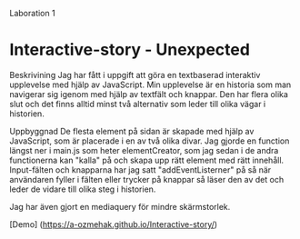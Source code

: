 Laboration 1
# Interactive-story - Unexpected

Beskrivining
Jag har fått i uppgift att göra en textbaserad interaktiv upplevelse med hjälp av JavaScript.
Min upplevelse är en historia som man navigerar sig igenom med hjälp av textfält och knappar. 
Den har flera olika slut och det finns alltid minst två alternativ som leder till olika vägar i historien.

Uppbyggnad 
De flesta element på sidan är skapade med hjälp av JavaScript, som är placerade i en av två olika divar. 
Jag gjorde en function längst ner i main.js som heter elementCreator, som jag sedan i de andra functionerna kan "kalla" på och skapa upp rätt element med rätt innehåll.
Input-fälten och knapparna har jag satt "addEventListerner" på så när användaren fyller i fälten eller trycker på knappar så läser den av det och leder de vidare till olika steg i historien.

Jag har även gjort en mediaquery för mindre skärmstorlek.

[Demo] (https://a-ozmehak.github.io/Interactive-story/)


